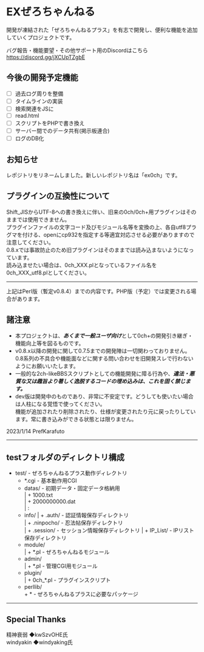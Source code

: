 # EXぜろちゃんねる
開発が凍結された「ぜろちゃんねるプラス」を有志で開発し、便利な機能を追加していくプロジェクトです。  
  
バグ報告・機能要望・その他サポート用のDiscordはこちら  
https://discord.gg/jXCUpTZgbE
  
## 今後の開発予定機能   
- [ ] 過去ログ周りを整備
- [ ] タイムラインの実装
- [ ] 検索関連をJSに
- [ ] read.html
- [ ] スクリプトをPHPで書き換え
- [ ] サーバー間でのデータ共有(掲示板連合)
- [ ] ログのDB化
## お知らせ  
レポジトリをリネームしました。新しいレポジトリ名は「ex0ch」です。
## プラグインの互換性について  
Shift_JISからUTF-8への書き換えに伴い、旧来の0ch/0ch+用プラグインはそのままでは使用できません。  
プラグインファイルの文字コード及びモジュール名等を変換の上、各自utf8プラグマを付ける、openにcp932を指定する等適宜対応させる必要がありますので注意してください。  
0.8.xでは事故防止のため旧プラグインはそのままでは読み込まないようになっています。  
読み込ませたい場合は、0ch_XXX.plとなっているファイル名を0ch_XXX_utf8.plとしてください。 
 <hr>
 上記はPerl版（暫定v0.8.4）までの内容です。PHP版（予定）では変更される場合があります。
  
## 諸注意  
 + 本プロジェクトは、***あくまで一般ユーザ向け***として0ch+の開発引き継ぎ・機能向上等を図るものです。  
 + v0.8.x以降の開発に関して0.7.5までの開発陣は一切関わっておりません。0.8系列の不具合や機能面などに関する問い合わせを旧開発スレで行わないようにお願いいたします。  
 + 一般的な2ch-likeBBSスクリプトとしての機能開発に障る行為や、***違法・悪質な又は趣旨より著しく逸脱するコードの埋め込みは、これを固く禁じます。***
 + dev版は開発中のものであり、非常に不安定です。どうしても使いたい場合は人柱になる覚悟で使ってください。  
機能が追加されたり削除されたり、仕様が変更されたり元に戻ったりしています。常に書き込みができる状態とは限りません。
  
2023/1/14 PrefKarafuto  

------------
## testフォルダのディレクトリ構成
 + test/                      - ぜろちゃんねるプラス動作ディレクトリ  
    + *.cgi                   - 基本動作用CGI  
    + datas/                  - 初期データ・固定データ格納用  
    |  + 1000.txt  
    |  + 2000000000.dat  
    |  :  
    + info/
    |  + .auth/               - 認証情報保存ディレクトリ  
    |  + .ninpocho/           - 忍法帖保存ディレクトリ  
    |  + .session/            - セッション情報保存ディレクトリ
    |  + IP_List/             - IPリスト保存ディレクトリ  
    + module/  
    |  + *.pl                 - ぜろちゃんねるモジュール  
    + admin/  
    |  + *.pl                 - 管理CGI用モジュール  
    + plugin/  
    |  + 0ch_*.pl             - プラグインスクリプト  
    + perllib/  
       \+ \*                    - ぜろちゃんねるプラスに必要なパッケージ  
         
------------
## Special Thanks  
精神衰弱 ◆kwSzvOHE氏  
windyakin ◆windyaking氏
